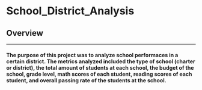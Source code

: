 # School_District_Analysis
## Overview
---
#### The purpose of this project was to analyze school performaces in a certain district. The metrics analyzed included the type of school (charter or district), the total amount of students at each school, the budget of the school, grade level, math scores of each student, reading scores of each student, and overall passing rate of the students at the school. 
